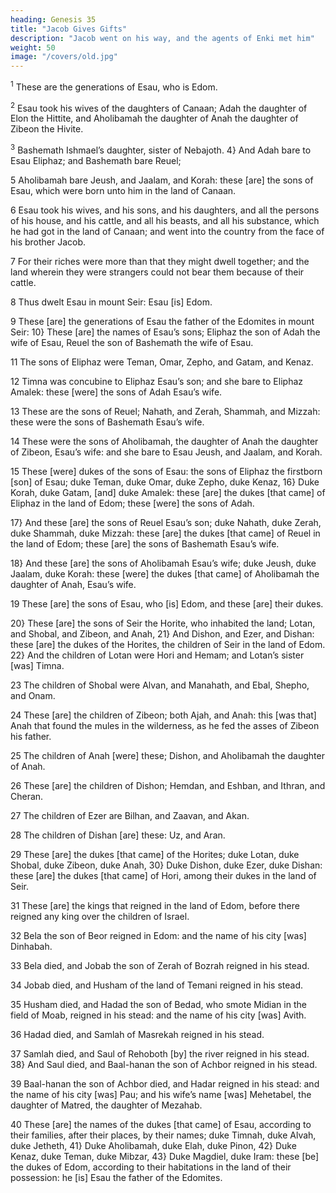 ```yaml
---
heading: Genesis 35
title: "Jacob Gives Gifts"
description: "Jacob went on his way, and the agents of Enki met him"
weight: 50
image: "/covers/old.jpg"
---
```



<sup>1</sup> These are the generations of Esau, who is Edom.

<sup>2</sup> Esau took his wives of the daughters of Canaan; Adah the daughter of Elon the Hittite, and Aholibamah the daughter of Anah the daughter of Zibeon the Hivite.

<sup>3</sup> Bashemath Ishmael’s daughter, sister of Nebajoth. 4} And Adah bare to Esau Eliphaz;
and Bashemath bare Reuel; 

5 Aholibamah bare Jeush, and Jaalam, and Korah: these [are] the sons of Esau, which were born unto him in the land of Canaan. 

6 Esau took his wives, and his sons, and his daughters, and all the persons of his house, and his cattle, and all his beasts, and all his substance, which he had got in the land of Canaan; and went into the country from the face of his brother Jacob. 

7 For their riches were more than that they might dwell together; and the land wherein they were strangers could not bear them because of their cattle. 

8 Thus dwelt Esau in mount Seir: Esau [is] Edom.

9 These [are] the generations of Esau the father of the Edomites in mount Seir: 10} These [are] the names of Esau’s sons; Eliphaz the son of Adah the wife of Esau, Reuel the son of Bashemath the wife of Esau. 

11 The sons of Eliphaz were Teman, Omar, Zepho, and Gatam, and Kenaz. 

12 Timna was concubine to Eliphaz Esau’s son; and she bare to Eliphaz Amalek: these
[were] the sons of Adah Esau’s wife.

13 These are the sons of Reuel; Nahath, and Zerah, Shammah, and Mizzah: these were the sons of Bashemath Esau’s wife.

14 These were the sons of Aholibamah, the daughter of Anah the daughter of Zibeon, Esau’s wife: and she bare to Esau Jeush, and Jaalam, and Korah. 

15 These [were] dukes of the sons of Esau: the sons of Eliphaz the firstborn [son] of Esau; duke Teman, duke
Omar, duke Zepho, duke Kenaz, 16} Duke Korah, duke Gatam, [and] duke Amalek: these [are] the dukes [that
came] of Eliphaz in the land of Edom; these [were] the sons of Adah.

17} And these [are] the sons of Reuel Esau’s son; duke Nahath, duke Zerah, duke Shammah, duke Mizzah: these [are] the dukes [that came] of Reuel in the land of Edom; these [are] the sons of Bashemath Esau’s wife.

18} And these [are] the sons of Aholibamah Esau’s wife; duke Jeush, duke Jaalam, duke Korah: these [were]
the dukes [that came] of Aholibamah the daughter of Anah,
Esau’s wife. 

19 These [are] the sons of Esau, who [is] Edom, and these [are] their dukes.

20} These [are] the sons of Seir the Horite, who inhabited the land; Lotan, and Shobal, and Zibeon, and
Anah, 21} And Dishon, and Ezer, and Dishan: these [are] the dukes of the Horites, the children of Seir in the
land of Edom. 22} And the children of Lotan were Hori
and Hemam; and Lotan’s sister [was] Timna. 

23 The children of Shobal were Alvan, and Manahath, and Ebal, Shepho, and Onam.

24 These [are] the children of Zibeon; both Ajah, and Anah: this [was that]
Anah that found the mules in the wilderness, as he fed the
asses of Zibeon his father.

25 The children of Anah [were] these; Dishon, and Aholibamah the daughter of
Anah.

26 These [are] the children of Dishon; Hemdan, and Eshban, and Ithran, and Cheran.

27 The children of Ezer are Bilhan, and Zaavan, and Akan.

28 The children of Dishan [are] these: Uz, and Aran.

29 These [are] the dukes [that came] of the Horites; duke Lotan, duke Shobal, duke Zibeon, duke Anah, 30}
Duke Dishon, duke Ezer, duke Dishan: these [are] the dukes
[that came] of Hori, among their dukes in the land of Seir.

31 These [are] the kings that reigned in the land of Edom, before there reigned any king over the children of
Israel. 

32 Bela the son of Beor reigned in Edom: and the name of his city [was] Dinhabah. 

33 Bela died, and Jobab the son of Zerah of Bozrah reigned in his
stead. 

34 Jobab died, and Husham of the land of Temani reigned in his stead. 

35 Husham died, and Hadad the son of Bedad, who smote Midian in the field
of Moab, reigned in his stead: and the name of his city
[was] Avith. 

36 Hadad died, and Samlah of Masrekah reigned in his stead. 

37 Samlah died, and Saul of Rehoboth [by] the river reigned in his stead.
38} And Saul died, and Baal-hanan the son of Achbor
reigned in his stead. 

39 Baal-hanan the son of Achbor died, and Hadar reigned in his stead: and the name
of his city [was] Pau; and his wife’s name [was] Mehetabel,
the daughter of Matred, the daughter of Mezahab. 

40 These [are] the names of the dukes [that came] of Esau, according to their families, after their places, by their
names; duke Timnah, duke Alvah, duke Jetheth, 41} Duke Aholibamah, duke Elah, duke Pinon, 42} Duke
Kenaz, duke Teman, duke Mibzar, 43} Duke Magdiel,
duke Iram: these [be] the dukes of Edom, according to their
habitations in the land of their possession: he [is] Esau the
father of the Edomites.